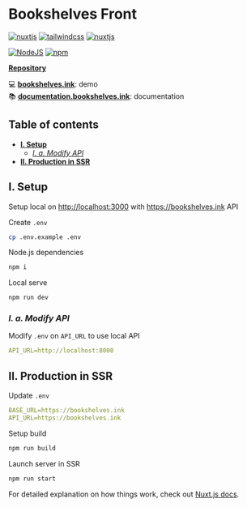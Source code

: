 # Bookshelves Front <!-- omit in toc -->

[![nuxtjs](https://img.shields.io/static/v1?label=NuxtJS&message=v2.15&color=00C58E&style=flat-square&logo=nuxt.js&logoColor=ffffff)](https://nuxtjs.org/)
[![tailwindcss](https://img.shields.io/static/v1?label=Tailwind%20CSS&message=v3.0&color=38B2AC&style=flat-square&logo=tailwind-css&logoColor=ffffff)](https://tailwindcss.com/)
[![nuxtjs](https://img.shields.io/static/v1?label=Designed%20to%20be&message=SSR&color=00C58E&style=flat-square&logo=nuxt.js&logoColor=ffffff)](https://nuxtjs.org/docs/2.x/concepts/server-side-rendering/)

[![NodeJS](https://img.shields.io/static/v1?label=NodeJS&message=v16.13&color=339933&style=flat-square&logo=node.js&logoColor=ffffff)](https://nodejs.org/en)
[![npm](https://img.shields.io/static/v1?label=NPM&message=v8&color=CB3837&style=flat-square&logo=npm&logoColor=CB3837)](https://docs.npmjs.com/cli/)

[**Repository**](https://gitlab.com/bookshelves-project)

💻 [**bookshelves.ink**](https://bookshelves.ink): demo  
📚 [**documentation.bookshelves.ink**](https://documentation.bookshelves.ink): documentation  

## **Table of contents** <!-- omit in toc -->

- [**I. Setup**](#i-setup)
  - [*I. a. Modify API*](#i-a-modify-api)
- [**II. Production in SSR**](#ii-production-in-ssr)

## **I. Setup**

Setup local on <http://localhost:3000> with <https://bookshelves.ink> API

Create `.env`

```bash
cp .env.example .env
```

Node.js dependencies

```bash
npm i
```

Local serve

```bash
npm run dev
```

### *I. a. Modify API*

Modify `.env` on `API_URL` to use local API

```yml
API_URL=http://localhost:8000
```

## **II. Production in SSR**

Update `.env`

```yml
BASE_URL=https://bookshelves.ink
API_URL=https://bookshelves.ink
```

Setup build

```bash
npm run build
```

Launch server in SSR

```bash
npm run start
```

For detailed explanation on how things work, check out [Nuxt.js docs](https://nuxtjs.org).
